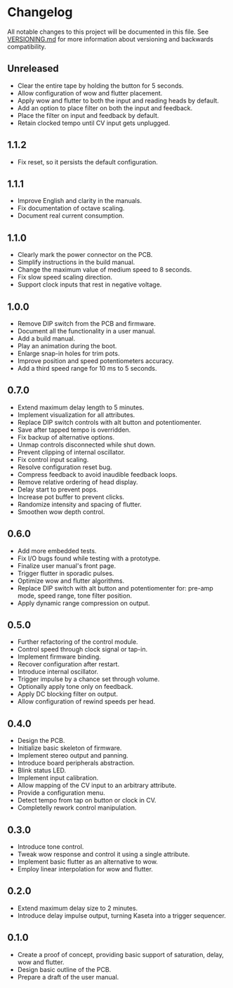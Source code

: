 # Changelog

All notable changes to this project will be documented in this file. See
[VERSIONING.md](VERSIONING.md) for more information about versioning and
backwards compatibility.

## Unreleased

* Clear the entire tape by holding the button for 5 seconds.
* Allow configuration of wow and flutter placement.
* Apply wow and flutter to both the input and reading heads by default.
* Add an option to place filter on both the input and feedback.
* Place the filter on input and feedback by default.
* Retain clocked tempo until CV input gets unplugged.

## 1.1.2

* Fix reset, so it persists the default configuration.

## 1.1.1

* Improve English and clarity in the manuals.
* Fix documentation of octave scaling.
* Document real current consumption.

## 1.1.0

* Clearly mark the power connector on the PCB.
* Simplify instructions in the build manual.
* Change the maximum value of medium speed to 8 seconds.
* Fix slow speed scaling direction.
* Support clock inputs that rest in negative voltage.

## 1.0.0

* Remove DIP switch from the PCB and firmware.
* Document all the functionality in a user manual.
* Add a build manual.
* Play an animation during the boot.
* Enlarge snap-in holes for trim pots.
* Improve position and speed potentiometers accuracy.
* Add a third speed range for 10 ms to 5 seconds.

## 0.7.0

* Extend maximum delay length to 5 minutes.
* Implement visualization for all attributes.
* Replace DIP switch controls with alt button and potentiomenter.
* Save after tapped tempo is overridden.
* Fix backup of alternative options.
* Unmap controls disconnected while shut down.
* Prevent clipping of internal oscillator.
* Fix control input scaling.
* Resolve configuration reset bug.
* Compress feedback to avoid inaudible feedback loops.
* Remove relative ordering of head display.
* Delay start to prevent pops.
* Increase pot buffer to prevent clicks.
* Randomize intensity and spacing of flutter.
* Smoothen wow depth control.

## 0.6.0

* Add more embedded tests.
* Fix I/O bugs found while testing with a prototype.
* Finalize user manual's front page.
* Trigger flutter in sporadic pulses.
* Optimize wow and flutter algorithms.
* Replace DIP switch with alt button and potentiomenter for:
  pre-amp mode, speed range, tone filter position.
* Apply dynamic range compression on output.

## 0.5.0

* Further refactoring of the control module.
* Control speed through clock signal or tap-in.
* Implement firmware binding.
* Recover configuration after restart.
* Introduce internal oscillator.
* Trigger impulse by a chance set through volume.
* Optionally apply tone only on feedback.
* Apply DC blocking filter on output.
* Allow configuration of rewind speeds per head.

## 0.4.0

* Design the PCB.
* Initialize basic skeleton of firmware.
* Implement stereo output and panning.
* Introduce board peripherals abstraction.
* Blink status LED.
* Implement input calibration.
* Allow mapping of the CV input to an arbitrary attribute.
* Provide a configuration menu.
* Detect tempo from tap on button or clock in CV.
* Completelly rework control manipulation.

## 0.3.0

* Introduce tone control.
* Tweak wow response and control it using a single attribute.
* Implement basic flutter as an alternative to wow.
* Employ linear interpolation for wow and flutter.

## 0.2.0

* Extend maximum delay size to 2 minutes.
* Introduce delay impulse output, turning Kaseta into a trigger sequencer.

## 0.1.0

* Create a proof of concept, providing basic support of saturation, delay,
  wow and flutter.
* Design basic outline of the PCB.
* Prepare a draft of the user manual.
